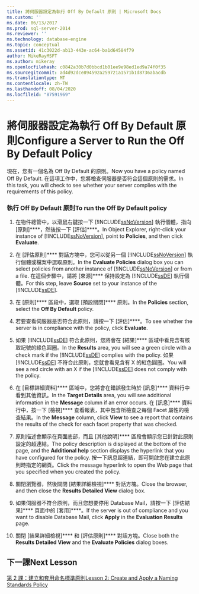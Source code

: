 ```yaml
---
title: 將伺服器設定為執行 Off By Default 原則 | Microsoft Docs
ms.custom: ''
ms.date: 06/13/2017
ms.prod: sql-server-2014
ms.reviewer: ''
ms.technology: database-engine
ms.topic: conceptual
ms.assetid: 41c3022d-ab13-443e-ac64-ba1d64584f79
author: MikeRayMSFT
ms.author: mikeray
ms.openlocfilehash: c0842a30b7d0bbcd1b01ee9e98ed1ed9a74f0f35
ms.sourcegitcommit: ad4d92dce894592a259721a1571b1d8736abacdb
ms.translationtype: MT
ms.contentlocale: zh-TW
ms.lasthandoff: 08/04/2020
ms.locfileid: "87591969"
---
```

# <a name="configure-a-server-to-run-the-off-by-default-policy"></a><span data-ttu-id="8536b-102">將伺服器設定為執行 Off By Default 原則</span><span class="sxs-lookup"><span data-stu-id="8536b-102">Configure a Server to Run the Off By Default Policy</span></span>
  <span data-ttu-id="8536b-103">現在，您有一個名為 Off By Default 的原則。</span><span class="sxs-lookup"><span data-stu-id="8536b-103">Now you have a policy named Off By Default.</span></span> <span data-ttu-id="8536b-104">在這項工作中，您將檢查伺服器是否符合這個原則的需求。</span><span class="sxs-lookup"><span data-stu-id="8536b-104">In this task, you will check to see whether your server complies with the requirements of this policy.</span></span>  
  
### <a name="to-run-the-off-by-default-policy"></a><span data-ttu-id="8536b-105">執行 Off By Default 原則</span><span class="sxs-lookup"><span data-stu-id="8536b-105">To run the Off By Default policy</span></span>  
  
1.  <span data-ttu-id="8536b-106">在物件總管中，以滑鼠右鍵按一下 [!INCLUDE[ssNoVersion](../../includes/ssnoversion-md.md)] 執行個體，指向 [原則]\*\*\*\*，然後按一下 [評估]\*\*\*\*。</span><span class="sxs-lookup"><span data-stu-id="8536b-106">In Object Explorer, right-click your instance of [!INCLUDE[ssNoVersion](../../includes/ssnoversion-md.md)], point to **Policies**, and then click **Evaluate**.</span></span>  
  
2.  <span data-ttu-id="8536b-107">在 [評估原則]\*\*\*\* 對話方塊中，您可以從另一個 [!INCLUDE[ssNoVersion](../../includes/ssnoversion-md.md)] 執行個體或檔案中選取原則。</span><span class="sxs-lookup"><span data-stu-id="8536b-107">In the **Evaluate Policies** dialog box you can select policies from another instance of [!INCLUDE[ssNoVersion](../../includes/ssnoversion-md.md)] or from a file.</span></span> <span data-ttu-id="8536b-108">在這個步驟中，請將 [來源]\*\*\*\* 保持設定為 [!INCLUDE[ssDE](../../includes/ssde-md.md)] 執行個體。</span><span class="sxs-lookup"><span data-stu-id="8536b-108">For this step, leave **Source** set to your instance of the [!INCLUDE[ssDE](../../includes/ssde-md.md)].</span></span>  
  
3.  <span data-ttu-id="8536b-109">在 [原則]\*\*\*\* 區段中，選取 [預設關閉]\*\*\*\* 原則。</span><span class="sxs-lookup"><span data-stu-id="8536b-109">In the **Policies** section, select the **Off By Default** policy.</span></span>  
  
4.  <span data-ttu-id="8536b-110">若要查看伺服器是否符合此原則，請按一下 [評估]\*\*\*\*。</span><span class="sxs-lookup"><span data-stu-id="8536b-110">To see whether the server is in compliance with the policy, click **Evaluate**.</span></span>  
  
5.  <span data-ttu-id="8536b-111">如果 [!INCLUDE[ssDE](../../includes/ssde-md.md)] 符合此原則，您將會在 [結果]\*\*\*\* 區域中看見含有核取記號的綠色圓圈。</span><span class="sxs-lookup"><span data-stu-id="8536b-111">In the **Results** area, you will see a green circle with a check mark if the [!INCLUDE[ssDE](../../includes/ssde-md.md)] complies with the policy.</span></span> <span data-ttu-id="8536b-112">如果 [!INCLUDE[ssDE](../../includes/ssde-md.md)] 不符合此原則，您就會看見含有 X 的紅色圓圈。</span><span class="sxs-lookup"><span data-stu-id="8536b-112">You will see a red circle with an X if the [!INCLUDE[ssDE](../../includes/ssde-md.md)] does not comply with the policy.</span></span>  
  
6.  <span data-ttu-id="8536b-113">在 [目標詳細資料]\*\*\*\* 區域中，您將會在錯誤發生時於 [訊息]\*\*\*\* 資料行中看到其他資訊。</span><span class="sxs-lookup"><span data-stu-id="8536b-113">In the **Target Details** area, you will see additional information in the **Message** column if an error occurs.</span></span> <span data-ttu-id="8536b-114">在 [訊息]\*\*\*\* 資料行中，按一下 [檢視]\*\*\*\* 查看報表，其中包含所檢查之每個 Facet 屬性的檢查結果。</span><span class="sxs-lookup"><span data-stu-id="8536b-114">In the **Message** column, click **View** to see a report that contains the results of the check for each facet property that was checked.</span></span>  
  
7.  <span data-ttu-id="8536b-115">原則描述會顯示在頁面底部，而且 [其他說明]\*\*\*\* 區段會顯示您已針對此原則設定的超連結。</span><span class="sxs-lookup"><span data-stu-id="8536b-115">The policy description is displayed at the bottom of the page, and the **Additional help** section displays the hyperlink that you have configured for the policy.</span></span> <span data-ttu-id="8536b-116">按一下訊息超連結，即可開啟您在建立此原則時指定的網頁。</span><span class="sxs-lookup"><span data-stu-id="8536b-116">Click the message hyperlink to open the Web page that you specified when you created the policy.</span></span>  
  
8.  <span data-ttu-id="8536b-117">關閉瀏覽器，然後關閉 [結果詳細檢視]\*\*\*\* 對話方塊。</span><span class="sxs-lookup"><span data-stu-id="8536b-117">Close the browser, and then close the **Results Detailed View** dialog box.</span></span>  
  
9. <span data-ttu-id="8536b-118">如果伺服器不符合原則，而且您想要停用 Database Mail，請按一下 [評估結果]\*\*\*\* 頁面中的 [套用]\*\*\*\*。</span><span class="sxs-lookup"><span data-stu-id="8536b-118">If the server is out of compliance and you want to disable Database Mail, click **Apply** in the **Evaluation Results** page.</span></span>  
  
10. <span data-ttu-id="8536b-119">關閉 [結果詳細檢視]\*\*\*\* 和 [評估原則]\*\*\*\* 對話方塊。</span><span class="sxs-lookup"><span data-stu-id="8536b-119">Close both the **Results Detailed View** and the **Evaluate Policies** dialog boxes.</span></span>  
  
## <a name="next-lesson"></a><span data-ttu-id="8536b-120">下一課</span><span class="sxs-lookup"><span data-stu-id="8536b-120">Next Lesson</span></span>  
 [<span data-ttu-id="8536b-121">第 2 課：建立和套用命名標準原則</span><span class="sxs-lookup"><span data-stu-id="8536b-121">Lesson 2: Create and Apply a Naming Standards Policy</span></span>](lesson-2-create-and-apply-a-naming-standards-policy.md)  
  
  
